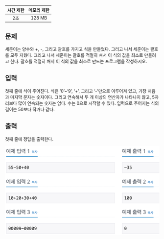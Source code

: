 | 시간 제한 | 메모리 제한 | 
|:-----:|:------:|
|  2초   | 128 MB |

## 문제
세준이는 양수와 +, -, 그리고 괄호를 가지고 식을 만들었다. 그리고 나서 세준이는 괄호를 모두 지웠다.
그리고 나서 세준이는 괄호를 적절히 쳐서 이 식의 값을 최소로 만들려고 한다.
괄호를 적절히 쳐서 이 식의 값을 최소로 만드는 프로그램을 작성하시오.

## 입력
첫째 줄에 식이 주어진다. 식은 ‘0’~‘9’, ‘+’, 그리고 ‘-’만으로 이루어져 있고, 가장 처음과 마지막 문자는 숫자이다. 그리고 연속해서 두 개 이상의 연산자가 나타나지 않고, 5자리보다 많이 연속되는 숫자는 없다. 수는 0으로 시작할 수 있다. 입력으로 주어지는 식의 길이는 50보다 작거나 같다.

## 출력
첫째 줄에 정답을 출력한다.
<br/>

![img.png](img.png)